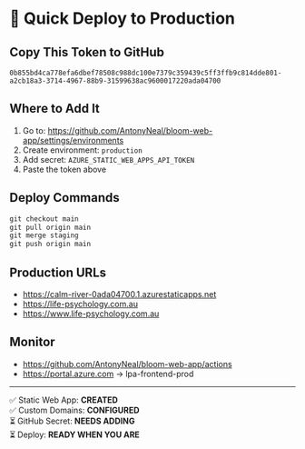 # 🚀 Quick Deploy to Production

## Copy This Token to GitHub

```
0b855bd4ca778efa6dbef78508c988dc100e7379c359439c5ff3ffb9c814dde801-a2cb18a3-3714-4967-88b9-31599638ac9600017220ada04700
```

## Where to Add It

1. Go to: https://github.com/AntonyNeal/bloom-web-app/settings/environments
2. Create environment: `production`
3. Add secret: `AZURE_STATIC_WEB_APPS_API_TOKEN`
4. Paste the token above

## Deploy Commands

```powershell
git checkout main
git pull origin main
git merge staging
git push origin main
```

## Production URLs

- https://calm-river-0ada04700.1.azurestaticapps.net
- https://life-psychology.com.au
- https://www.life-psychology.com.au

## Monitor

- https://github.com/AntonyNeal/bloom-web-app/actions
- https://portal.azure.com → lpa-frontend-prod

---

✅ Static Web App: **CREATED**  
✅ Custom Domains: **CONFIGURED**  
⏳ GitHub Secret: **NEEDS ADDING**  
⏳ Deploy: **READY WHEN YOU ARE**
